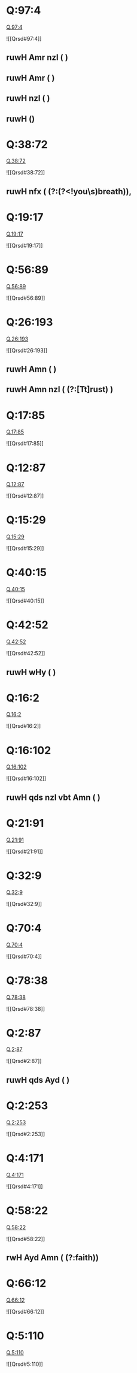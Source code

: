 
# Q:97:4

[Q.97:4](https://quran.com/97:4/tafsirs/ar-tafsir-al-tabari)

![[Qrsd#97:4]]

## ruwH Amr nzl (  )

## ruwH Amr (  )

## ruwH nzl ( )

## ruwH ()

# Q:38:72

[Q.38:72](https://quran.com/38:72/tafsirs/ar-tafsir-al-tabari)

![[Qrsd#38:72]]

## ruwH nfx ( (?:(?<!you\s)breath)),

# Q:19:17

[Q.19:17](https://quran.com/19:17/tafsirs/ar-tafsir-al-tabari)

![[Qrsd#19:17]]

# Q:56:89

[Q.56:89](https://quran.com/56:89/tafsirs/ar-tafsir-al-tabari)

![[Qrsd#56:89]]

# Q:26:193

[Q.26:193](https://quran.com/26:193/tafsirs/ar-tafsir-al-tabari)

![[Qrsd#26:193]]

## ruwH Amn (  )

## ruwH Amn nzl ( (?:[Tt]rust) )

# Q:17:85

[Q.17:85](https://quran.com/17:85/tafsirs/ar-tafsir-al-tabari)

![[Qrsd#17:85]]

# Q:12:87

[Q.12:87](https://quran.com/12:87/tafsirs/ar-tafsir-al-tabari)

![[Qrsd#12:87]]

# Q:15:29

[Q.15:29](https://quran.com/15:29/tafsirs/ar-tafsir-al-tabari)

![[Qrsd#15:29]]

# Q:40:15

[Q.40:15](https://quran.com/40:15/tafsirs/ar-tafsir-al-tabari)

![[Qrsd#40:15]]

# Q:42:52

[Q.42:52](https://quran.com/42:52/tafsirs/ar-tafsir-al-tabari)

![[Qrsd#42:52]]

## ruwH wHy (  )

# Q:16:2

[Q.16:2](https://quran.com/16:2/tafsirs/ar-tafsir-al-tabari)

![[Qrsd#16:2]]

# Q:16:102

[Q.16:102](https://quran.com/16:102/tafsirs/ar-tafsir-al-tabari)

![[Qrsd#16:102]]

## ruwH qds nzl vbt Amn (    )

# Q:21:91

[Q.21:91](https://quran.com/21:91/tafsirs/ar-tafsir-al-tabari)

![[Qrsd#21:91]]

# Q:32:9

[Q.32:9](https://quran.com/32:9/tafsirs/ar-tafsir-al-tabari)

![[Qrsd#32:9]]

# Q:70:4

[Q.70:4](https://quran.com/70:4/tafsirs/ar-tafsir-al-tabari)

![[Qrsd#70:4]]

# Q:78:38

[Q.78:38](https://quran.com/78:38/tafsirs/ar-tafsir-al-tabari)

![[Qrsd#78:38]]

# Q:2:87

[Q.2:87](https://quran.com/2:87/tafsirs/ar-tafsir-al-tabari)

![[Qrsd#2:87]]

## ruwH qds Ayd (  )

# Q:2:253

[Q.2:253](https://quran.com/2:253/tafsirs/ar-tafsir-al-tabari)

![[Qrsd#2:253]]

# Q:4:171

[Q.4:171](https://quran.com/4:171/tafsirs/ar-tafsir-al-tabari)

![[Qrsd#4:171]]

# Q:58:22

[Q.58:22](https://quran.com/58:22/tafsirs/ar-tafsir-al-tabari)

![[Qrsd#58:22]]

## rwH Ayd Amn (  (?:faith))

# Q:66:12

[Q.66:12](https://quran.com/66:12/tafsirs/ar-tafsir-al-tabari)

![[Qrsd#66:12]]

# Q:5:110

[Q.5:110](https://quran.com/5:110/tafsirs/ar-tafsir-al-tabari)

![[Qrsd#5:110]]
